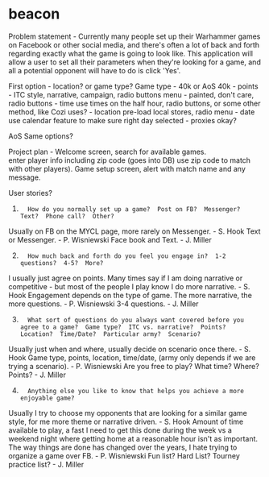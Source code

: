 # beacon
Problem statement - Currently many people set up their Warhammer games
on Facebook or other social media, and there's often a lot of back and forth
regarding exactly what the game is going to look like.  This application will
allow a user to set all their parameters when they're looking for a game, and
all a potential opponent will have to do is click 'Yes'.


First option - location? or game type?
Game type - 40k or AoS
40k 	- points
	- ITC style, narrative, campaign, radio buttons menu
	- painted, don't care, radio buttons
	- time use times on the half hour, radio buttons, or some other method, like Cozi uses?
	- location pre-load local stores, radio menu
	- date use calendar feature to make sure right day selected
	- proxies okay?

AoS	Same options?


Project plan - Welcome screen, search for available games.  
enter player info including zip code (goes into DB) 
use zip code to match with other players). 
Game setup screen, 
alert with match name and any message.

User stories?
1.       How do you normally set up a game?  Post on FB?  Messenger?  Text?  Phone call?  Other? 
Usually on FB on the MYCL page, more rarely on Messenger. - S. Hook
Text or Messenger. - P. Wisniewski
Face book and Text. - J. Miller

2.       How much back and forth do you feel you engage in?  1-2 questions?  4-5?  More?  
I usually just agree on points.  Many times say if I am doing narrative or competitive - but most of the people I play know I do more narrative. - S. Hook
Engagement depends on the type of game.  The more narrative, the more questions. - P. Wisniewski
3-4 questions. - J. Miller

3.       What sort of questions do you always want covered before you agree to a game?  Game type?  ITC vs. narrative?  Points?  Location?  Time/Date?  Particular army?  Scenario?  
Usually just when and where, usually decide on scenario once there. - S. Hook
Game type, points, location, time/date, (army only depends if we are trying a scenario). - P. Wisniewski
Are you free to play? What time? Where? Points? - J. Miller

4.       Anything else you like to know that helps you achieve a more enjoyable game?
Usually I try to choose my opponents that are looking for a similar game style, for me more theme or narrative driven. - S. Hook
Amount of time available to play, a fast I need to get this done during the week vs a weekend night where getting home at a reasonable hour isn't as important. The way things are done has changed over the years, I hate trying to organize a game over FB. - P. Wisniewski
Fun list? Hard List? Tourney practice list? - J. Miller
